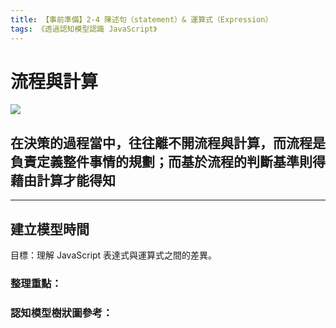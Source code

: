 ```yaml
---
title: 【事前準備】2-4 陳述句（statement）& 運算式（Expression）
tags: 《透過認知模型認識 JavaScript》
---
```


# 流程與計算

![](https://i.imgur.com/CkS5qNf.jpg)

在決策的過程當中，往往離不開流程與計算，而流程是負責定義整件事情的規劃；而基於流程的判斷基準則得藉由計算才能得知
---

> 


---

## 建立模型時間
目標：理解 JavaScript 表達式與運算式之間的差異。

### 整理重點：

### 認知模型樹狀圖參考：
